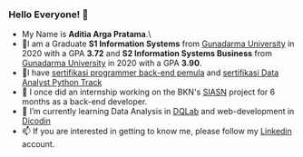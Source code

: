 ### Hello Everyone! 👋

- My Name is **Aditia Arga Pratama**.\
- 🔭I am a Graduate **S1 Information Systems** from [Gunadarma University](https://gunadarma.ac.id/) in 2020 with a GPA **3.72** and **S2 Information Systems Business** from [Gunadarma University](https://gunadarma.ac.id/) in 2020 with a GPA **3.90**.
- 🔭I have [sertifikasi programmer back-end pemula](https://www.dicoding.com/certificates/72ZDEE1LVPYW) and [sertifikasi Data Analyst Python Track](https://academy.dqlab.id/certificate/pdf/DQLABDATRCAHRVGL/TRACK)
- 👯 I once did an internship working on the BKN's [SIASN](https://siasn.bkn.go.id/#) project for 6 months as a back-end developer.
- 🌱 I’m currently learning Data Analysis in [DQLab](https://academy.dqlab.id/) and web-development in [Dicodin](https://www.dicoding.com/)
- 📫 If you are interested in getting to know me, please follow my [Linkedin](https://www.linkedin.com/in/aditia-arga-pratama-264608130/) account.


<!--
**adrgma/adrgma** is a ✨ _special_ ✨ repository because its `README.md` (this file) appears on your GitHub profile.

Here are some ideas to get you started:

- 🔭 I’m currently working on ...
- 🌱 I’m currently learning ...
- 👯 I’m looking to collaborate on ...
- 🤔 I’m looking for help with ...
- 💬 Ask me about ...
- 📫 How to reach me: ...
- 😄 Pronouns: ...
- ⚡ Fun fact: ...

<p align="left">
<a href="https://github.com/adrgma">
  <img height="180em" src="https://github-readme-stats-eight-theta.vercel.app/api?username=adrgma&show_icons=true&theme=algolia&include_all_commits=true&count_private=true"/>
  <img height="180em" src="https://github-readme-stats-eight-theta.vercel.app/api/top-langs/?username=adrgma&layout=compact&langs_count=8&theme=algolia"/>
</a>
</p>
-->
